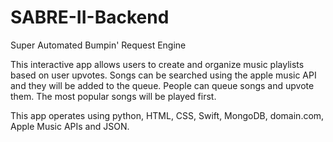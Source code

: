# SABRE-II-Backend
Super Automated Bumpin' Request Engine

This interactive app allows users to create and organize music playlists based on user upvotes. Songs can be searched using the apple music API and they will be added to the queue. People can queue songs and upvote them. The most popular songs will be played first.

This app operates using python, HTML, CSS, Swift, MongoDB, domain.com, Apple Music APIs and JSON.
